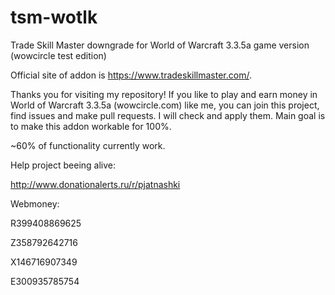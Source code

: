 # tsm-wotlk
Trade Skill Master downgrade for World of Warcraft 3.3.5a game version (wowcircle test edition)

Official site of addon is https://www.tradeskillmaster.com/.

Thanks you for visiting my repository!
If you like to play and earn money in World of Warcraft 3.3.5a (wowcircle.com) like me, you can join this project, find issues and make pull requests. I will check and apply them. Main goal is to make this addon workable for 100%.

~60% of functionality currently work. 

Help project beeing alive:

http://www.donationalerts.ru/r/pjatnashki

Webmoney:

R399408869625

Z358792642716

X146716907349

E300935785754
